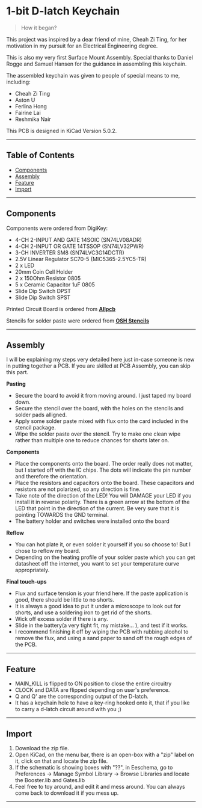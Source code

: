 # 1-bit D-latch Keychain

> How it began?

This project was inspired by a dear friend of mine, Cheah Zi Ting, for her motivation in my pursuit for an Electrical Engineering degree.

This is also my very first Surface Mount Assembly. Special thanks to Daniel Rogge and Samuel Hansen for the guidance in assembling this keychain.

The assembled keychain was given to people of special means to me, including:
- Cheah Zi Ting
- Aston U
- Ferlina Hong
- Fairine Lai
- Reshmika Nair

This PCB is designed in KiCad Version 5.0.2.

---

## Table of Contents

- [Components](#components)
- [Assembly](#assembly)
- [Feature](#feature)
- [Import](#import)

---

## Components

Components were ordered from DigiKey:

- 4-CH 2-INPUT AND GATE 14SOIC (SN74LV08ADR)
- 4-CH 2-INPUT OR GATE 14TSSOP (SN74LV32PWR)
- 3-CH INVERTER SM8 (SN74LVC3G14DCTR)
- 2.5V Linear Regulator SC70-5 (MIC5365-2.5YC5-TR)
- 2 x LED
- 20mm Coin Cell Holder
- 2 x 150Ohm Resistor 0805
- 5 x Ceramic Capacitor 1uF 0805
- Slide Dip Switch DPST
- Slide Dip Switch SPST

Printed Circuit Board is ordered from <a href="https://www.pcbway.com/" target="_blank">**Allpcb**</a>

Stencils for solder paste were ordered from <a href="https://www.oshstencils.com/#%20" target="_blank">**OSH Stencils**</a>

---

## Assembly

I will be explaining my steps very detailed here just in-case someone is new in putting together a PCB. If you are skilled at PCB Assembly, you can skip this part.

**Pasting**
- Secure the board to avoid it from moving around. I just taped my board down.
- Secure the stencil over the board, with the holes on the stencils and solder pads alligned.
- Apply some solder paste mixed with flux onto the card included in the stencil package.
- Wipe the solder paste over the stencil. Try to make one clean wipe rather than multiple one to reduce chances for shorts later on.

**Components**
- Place the components onto the board. The order really does not matter, but I started off with the IC chips. The dots will indicate the pin number and therefore the orientation.
- Place the resistors and capacitors onto the board. These capacitors and resistors are not polarized, so any direction is fine.
- Take note of the direction of the LED! You will DAMAGE your LED if you install it in reverse polarity. There is a green arrow at the bottom of the LED that point in the direction of the current. Be very sure that it is pointing TOWARDS the GND terminal.
- The battery holder and switches were installed onto the board

**Reflow**
- You can hot plate it, or even solder it yourself if you so choose to! But I chose to reflow my board.
- Depending on the heating profile of your solder paste which you can get datasheet off the internet, you want to set your temperature curve appropriately.


**Final touch-ups**
- Flux and surface tension is your friend here. If the paste application is good, there should be little to no shorts.
- It is always a good idea to put it under a microscope to look out for shorts, and use a soldering iron to get rid of the shorts.
- Wick off excess solder if there is any.
- Slide in the battery(a very tight fit, my mistake... ), and test if it works.
- I recommend finishing it off by wiping the PCB with rubbing alcohol to remove the flux, and using a sand paper to sand off the rough edges of the PCB.

---

## Feature

- MAIN_KILL is flipped to ON position to close the entire circuitry
- CLOCK and DATA are flipped depending on user's preference.
- Q and Q' are the corresponding output of the D-latch.
- It has a keychain hole to have a key-ring hooked onto it, that if you like to carry a d-latch circuit around with you ;)

---

## Import

1. Download the zip file.
2. Open KiCad, on the menu bar, there is an open-box with a "zip" label on it, click on that and locate the zip file.
3. If the schematic is showing boxes with "??", in Eeschema, go to Preferences -> Manage Symbol Library -> Browse Libraries and locate the Booster.lib and Gates.lib
4. Feel free to toy around, and edit it and mess around. You can always come back to download it if you mess up.

---
